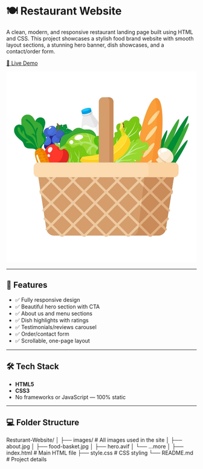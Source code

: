 # 🍽️ Restaurant Website

A clean, modern, and responsive restaurant landing page built using HTML and CSS. This project showcases a stylish food brand website with smooth layout sections, a stunning hero banner, dish showcases, and a contact/order form.

[🔗 Live Demo](https://anshika05-dev.github.io/Resturant-Website/)

![Restaurant Preview](images/food-basket.jpg)

---

## 📌 Features

- ✅ Fully responsive design
- ✅ Beautiful hero section with CTA
- ✅ About us and menu sections
- ✅ Dish highlights with ratings
- ✅ Testimonials/reviews carousel
- ✅ Order/contact form
- ✅ Scrollable, one-page layout

---

## 🛠️ Tech Stack

- **HTML5**
- **CSS3**
- No frameworks or JavaScript — 100% static

---

## 💻 Folder Structure

Resturant-Website/
│
├── images/ # All images used in the site
│ ├── about.jpg
│ ├── food-basket.jpg
│ ├── hero.avif
│ └── ...more
│
├── index.html # Main HTML file
├── style.css # CSS styling
└── README.md # Project details

